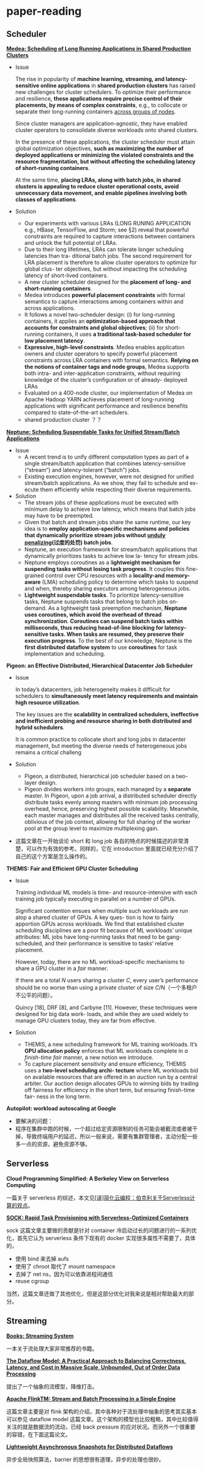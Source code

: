 # paper-reading
## Scheduler

**[Medea: Scheduling of Long Running Applications in Shared Production Clusters](scheduler/medea/medea.md)**

* Issue

  The rise in popularity of **machine learning, streaming, and latency- sensitive online applications** in **shared production clusters** has raised new challenges for cluster schedulers. To optimize their performance and resilience, **these applications require precise control of their placements, by means of complex constraints**, e.g., to collocate or separate their long-running containers <u>across groups of nodes</u>. 

  Since cluster managers are application-agnostic, they have enabled cluster operators to consolidate diverse workloads onto shared clusters.

  In the presence of these applications, the cluster scheduler must attain global optimization objectives, **such as maximizing the number of deployed applications or minimizing the violated constraints and the resource fragmentation, but without affecting the scheduling latency of short-running containers**.

  At the same time, **placing LRAs, along with batch jobs, in shared clusters is appealing to reduce cluster operational costs, avoid unnecessary data movement, and enable pipelines involving both classes of applications**.

* Solution

  * Our experiments with various LRAs (LONG RUNING APPLICATION e.g., HBase, TensorFlow, and Storm; see §2) reveal that powerful constraints are required to capture interactions between containers and unlock the full potential of LRAs.
  * Due to their long lifetimes, LRAs can tolerate longer scheduling latencies than tra- ditional batch jobs. The second requirement for LRA placement is therefore to allow cluster operators to optimize for global clus- ter objectives, but without impacting the scheduling latency of short-lived containers.
  * A new cluster scheduler designed for the **placement of long- and short-running containers**. 
  * Medea introduces **powerful placement constraints** with formal semantics to capture interactions among containers within and across applications.
  * It follows a novel two-scheduler design: (i) for long-running containers, it applies an **optimization-based approach that accounts for constraints and global objectives**; (ii) for short-running containers, it uses **a traditional task-based scheduler for low placement latency**. 
  * **Expressive, high-level constraints**. Medea enables application owners and cluster operators to specify powerful placement constraints across LRA containers with formal semantics. **Relying on the notions of container tags and node groups**, Medea supports both intra- and inter-application constraints, without requiring knowledge of the cluster’s configuration or of already- deployed LRAs
  * Evaluated on a 400-node cluster, our implementation of Medea on Apache Hadoop YARN achieves placement of long-running applications with significant performance and resilience benefits compared to state-of-the-art schedulers.
  * shared production cluster ？？

[**Neptune: Scheduling Suspendable Tasks for Unified Stream/Batch Applications**](scheduler/neptune/neptune.md)

* Issue
  * A recent trend is to unify different computation types as part of a single stream/batch application that combines latency-sensitive (“stream”) and latency-tolerant (“batch”) jobs.
  * Existing execution engines, however, were not designed for unified stream/batch applications. As we show, they fail to schedule and ex- ecute them efficiently while respecting their diverse requirements.
* Solution
  * The stream jobs of these applications must be executed with minimum delay to achieve low latency, which means that batch jobs may have to be preempted.
  * Given that batch and stream jobs share the same runtime, our key idea is to **employ application-specific mechanisms and policies that dynamically prioritize stream jobs without <u>unduly penalizing</u>(过度的处罚) batch jobs**. 
  * Neptune, an execution framework for stream/batch applications that dynamically prioritizes tasks to achieve low la- tency for stream jobs. 
  * Neptune employs coroutines as a l**ightweight mechanism for suspending tasks without losing task progress**. It couples this fine-grained control over CPU resources with a **locality-and memory-aware** (LMA) scheduling policy to determine which tasks to suspend and when, thereby sharing executors among heterogeneous jobs.
  * **Lightweight suspendable tasks**. To prioritize latency-sensitive tasks, Neptune suspends tasks that belong to batch jobs on-demand. As a lightweight task preemption mechanism, **Neptune uses coroutines, which avoid the overhead of thread synchronization**. **Coroutines can suspend batch tasks within milliseconds, thus reducing head-of-line blocking for latency-sensitive tasks. When tasks are resumed, they preserve their execution progress**. To the best of our knowledge, Neptune is the **first distributed dataflow system** to use **coroutines** for task implementation and scheduling.

**Pigeon: an Effective Distributed, Hierarchical Datacenter Job Scheduler**

* Issue

  In today’s datacenters, job heterogeneity makes it difficult for schedulers to **simultaneously meet latency requirements and maintain high resource utilization**. 

  The key issues are the **scalability in centralized schedulers, ineffective and inefficient probing and resource sharing in both distributed and hybrid schedulers**.

  It is common practice to collocate short and long jobs in datacenter management, but meeting the diverse needs of heterogeneous jobs remains a critical challeng

* Solution

  * Pigeon, a distributed, hierarchical job scheduler based on a two-layer design.
  * Pigeon divides workers into groups, each managed by a **separate** master. In Pigeon, upon a job arrival, a distributed scheduler directly distribute tasks evenly among masters with minimum job processing overhead, hence, preserving highest possible scalability. Meanwhile, each master manages and distributes all the received tasks centrally, oblivious of the job context, allowing for full sharing of the worker pool at the group level to maximize multiplexing gain. 

* 这篇文章在一开始谈论 short 和 long job 各自的特点的时候描述的非常清楚，可以作为有效的参考。同样的，它在 introduction 里面就已经充分介绍了自己的这个方案是怎么操作的。

**THEMIS: Fair and Efficient GPU Cluster Scheduling**

* Issue

  Training individual ML models is time- and resource-intensive with each training job typically executing in parallel on a number of GPUs.

  Significant contention ensues when multiple such workloads are run atop a shared cluster of GPUs. A key ques- tion is how to fairly apportion GPUs across workloads. We find that established cluster scheduling disciplines are a poor fit because of ML workloads’ unique attributes: ML jobs have long-running tasks that need to be gang-scheduled, and their performance is sensitive to tasks’ relative placement.

  However, today, there are no ML workload-specific mechanisms to share a GPU cluster in a *fair* manner.

  If there are a total *N* users sharing a cluster *C*, every user’s performance should be no worse than using a private cluster of size *C*/N（一个多租户不公平的问题）。

  Quincy [18], DRF [8], and Carbyne [11]. However, these techniques were designed for big data work- loads, and while they are used widely to manage GPU clusters today, they are far from effective.

* Solution

  * THEMIS, a new scheduling framework for ML training workloads. It’s **GPU allocation policy** enforces that ML workloads complete in *a finish-time fair* manner, a new notion we introduce. 
  * To capture placement sensitivity and ensure efficiency, THEMIS uses a **two-level scheduling archi- tecture** where ML workloads bid on available resources that are offered in an *auction* run by a central arbiter. Our auction design allocates GPUs to winning bids by trading off fairness for efficiency in the short term, but ensuring finish-time fair- ness in the long term. 

**Autopilot: workload autoscaling at Google**

* 要解决的问题：
* 程序在集群中跑的时候，一个超过给定资源限制的任务可能会被截流或者被干掉，导致终端用户的延迟，所以一般来说，需要有集群管理者，主动分配一些多一点的资源，避免资源不够。

## Serverless

**Cloud Programming Simplified: A Berkeley View on Serverless Computing**

一篇关于 serverless 的综述，本文见[[译]简化云编程：伯克利关于Serverless计算的观点](https://zhuanlan.zhihu.com/p/76180907)。

**[SOCK: Rapid Task Provisioning with Serverless-Optimized Containers](serverless/sock/sock.md)**

sock 这篇文章主要做的贡献是针对 container 冷启动过长的问题进行的一系列优化，首先它认为 serverless 条件下现有的 docker 实现很多属性不需要了，具体的，

* 使用 bind 来去掉 aufs
* 使用了 chroot 取代了 mount namespace
* 去掉了 net ns，因为可以依靠进程间通信
* reuse cgroup

当然，这篇文章还做了其他优化，但是这部分优化对我来说是相对帮助最大的部分。

## Streaming

[**Books: Streaming System**](streaming/streaming-system/streaming-system.md)

一本关于流处理大家非常推荐的书籍。

[**The Dataflow Model: A Practical Approach to Balancing Correctness, Latency, and Cost in Massive Scale, Unbounded, Out of Order Data Processing**](streaming/dataflowmodel/dataflowmodel.md)

提出了一个抽象的流模型，降维打击。

[**Apache FlinkTM: Stream and Batch Processing in a Single Engine**](streaming/flink/flink.md)

这篇文章主要是对 flink 架构的介绍，其中各种对于流处理中抽象的思考其实基本可以参见 dataflow model 这篇文章。这个架构的模型也比较粗略，其中比较值得关注的就是数据流的流动，已经 back pressure 的应对状况。而另外一个很重要的容错，在下面这篇论文。

**[Lightweight Asynchronous Snapshots for Distributed Dataflows](streaming/flink/abs.md)**

异步全局快照算法，barrier 的思想很有道理，异步的处理也很妙。